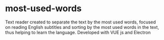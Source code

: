 # most-used-words
Text reader created to separate the text by the most used words, focused on reading English subtitles and sorting by the most used words in the text, thus helping to learn the language.  Developed with VUE js and Electron
